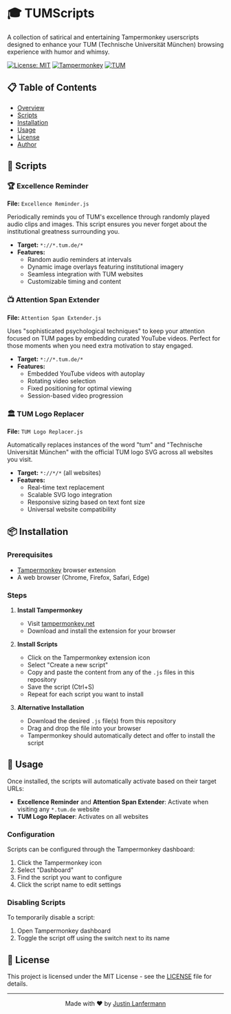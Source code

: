 # 🎓 TUMScripts

A collection of satirical and entertaining Tampermonkey userscripts designed to enhance your TUM (Technische Universität München) browsing experience with humor and whimsy.

[![License: MIT](https://img.shields.io/badge/License-MIT-yellow.svg)](https://opensource.org/licenses/MIT)
[![Tampermonkey](https://img.shields.io/badge/Tampermonkey-Compatible-green.svg)](https://www.tampermonkey.net/)
[![TUM](https://img.shields.io/badge/TUM-Excellence-blue.svg)](https://www.tum.de/)

## 📋 Table of Contents

- [Overview](#overview)
- [Scripts](#scripts)
- [Installation](#installation)
- [Usage](#usage)
- [License](#license)
- [Author](#author)

## 🚀 Scripts

### 🏆 Excellence Reminder
**File:** `Excellence Reminder.js`

Periodically reminds you of TUM's excellence through randomly played audio clips and images. This script ensures you never forget about the institutional greatness surrounding you.

- **Target:** `*://*.tum.de/*`
- **Features:**
  - Random audio reminders at intervals
  - Dynamic image overlays featuring institutional imagery
  - Seamless integration with TUM websites
  - Customizable timing and content

### 📺 Attention Span Extender
**File:** `Attention Span Extender.js`

Uses "sophisticated psychological techniques" to keep your attention focused on TUM pages by embedding curated YouTube videos. Perfect for those moments when you need extra motivation to stay engaged.

- **Target:** `*://*.tum.de/*`
- **Features:**
  - Embedded YouTube videos with autoplay
  - Rotating video selection
  - Fixed positioning for optimal viewing
  - Session-based video progression

### 🏛️ TUM Logo Replacer
**File:** `TUM Logo Replacer.js`

Automatically replaces instances of the word "tum" and "Technische Universität München" with the official TUM logo SVG across all websites you visit.

- **Target:** `*://*/*` (all websites)
- **Features:**
  - Real-time text replacement
  - Scalable SVG logo integration
  - Responsive sizing based on text font size
  - Universal website compatibility

## 📦 Installation

### Prerequisites
- [Tampermonkey](https://www.tampermonkey.net/) browser extension
- A web browser (Chrome, Firefox, Safari, Edge)

### Steps

1. **Install Tampermonkey**
   - Visit [tampermonkey.net](https://www.tampermonkey.net/)
   - Download and install the extension for your browser

2. **Install Scripts**
   - Click on the Tampermonkey extension icon
   - Select "Create a new script"
   - Copy and paste the content from any of the `.js` files in this repository
   - Save the script (Ctrl+S)
   - Repeat for each script you want to install

3. **Alternative Installation**
   - Download the desired `.js` file(s) from this repository
   - Drag and drop the file into your browser
   - Tampermonkey should automatically detect and offer to install the script

## 🎯 Usage

Once installed, the scripts will automatically activate based on their target URLs:

- **Excellence Reminder** and **Attention Span Extender**: Activate when visiting any `*.tum.de` website
- **TUM Logo Replacer**: Activates on all websites

### Configuration

Scripts can be configured through the Tampermonkey dashboard:
1. Click the Tampermonkey icon
2. Select "Dashboard"
3. Find the script you want to configure
4. Click the script name to edit settings

### Disabling Scripts

To temporarily disable a script:
1. Open Tampermonkey dashboard
2. Toggle the script off using the switch next to its name

## 📄 License

This project is licensed under the MIT License - see the [LICENSE](LICENSE) file for details.

---
<p align="center">
  Made with ❤️ by <a href="https://lanfermann.dev">Justin Lanfermann</a>
</p>
